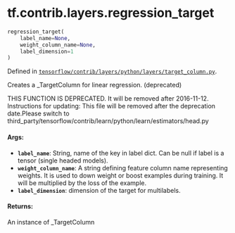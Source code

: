 <div itemscope itemtype="http://developers.google.com/ReferenceObject">
<meta itemprop="name" content="tf.contrib.layers.regression_target" />
</div>

# tf.contrib.layers.regression_target

``` python
regression_target(
    label_name=None,
    weight_column_name=None,
    label_dimension=1
)
```



Defined in [`tensorflow/contrib/layers/python/layers/target_column.py`](https://www.tensorflow.org/code/tensorflow/contrib/layers/python/layers/target_column.py).

Creates a _TargetColumn for linear regression. (deprecated)

THIS FUNCTION IS DEPRECATED. It will be removed after 2016-11-12.
Instructions for updating:
This file will be removed after the deprecation date.Please switch to third_party/tensorflow/contrib/learn/python/learn/estimators/head.py

#### Args:

* <b>`label_name`</b>: String, name of the key in label dict. Can be null if label
      is a tensor (single headed models).
* <b>`weight_column_name`</b>: A string defining feature column name representing
    weights. It is used to down weight or boost examples during training. It
    will be multiplied by the loss of the example.
* <b>`label_dimension`</b>: dimension of the target for multilabels.


#### Returns:

An instance of _TargetColumn